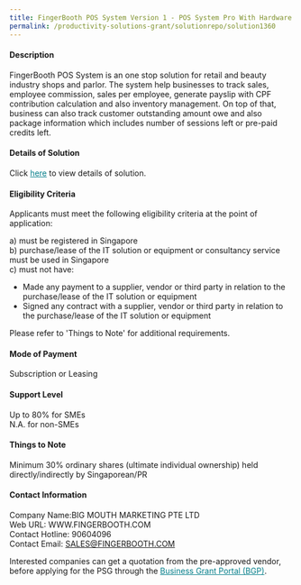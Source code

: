 ```yaml
---
title: FingerBooth POS System Version 1 - POS System Pro With Hardware
permalink: /productivity-solutions-grant/solutionrepo/solution1360
---
```


#### Description

FingerBooth POS System is an one stop solution for retail and beauty industry shops and parlor. The system help businesses to track sales, employee commission, sales per employee, generate payslip with CPF contribution calculation and also inventory management. On top of that, business can also track customer outstanding amount owe and also package information which includes number of sessions left or pre-paid credits left.

#### Details of Solution

Click <a href='https://govassist.gobusiness.gov.sg/images/psg/Desensitised_Big_Mouth_Marketing_20200473_Annex_3_Part_4.pdf' style='color:#037e8a'>here</a> to view details of solution.

#### Eligibility Criteria

Applicants must meet the following eligibility criteria at the point of application:

a) must be registered in Singapore <br>
b) purchase/lease of the IT solution or equipment or consultancy service must be used in Singapore <br>
c) must not have:
- Made any payment to a supplier, vendor or third party in relation to the purchase/lease of the IT solution or equipment
- Signed any contract with a supplier, vendor or third party in relation to the purchase/lease of the IT solution or equipment

Please refer to 'Things to Note' for additional requirements.

#### Mode of Payment
Subscription or Leasing

#### Support Level
Up to 80% for SMEs <br>
N.A. for non-SMEs

#### Things to Note
Minimum 30% ordinary shares (ultimate individual ownership) held directly/indirectly by Singaporean/PR

#### Contact Information
Company Name:BIG MOUTH MARKETING PTE LTD <br>Web URL: WWW.FINGERBOOTH.COM <br>Contact Hotline: 90604096 <br>Contact Email: SALES@FINGERBOOTH.COM <br>

Interested companies can get a quotation from the pre-approved vendor, before applying for the PSG through the <a target='_blank' style='color:#037e8a' href='https://www.businessgrants.gov.sg/'>Business Grant Portal (BGP)</a>.
